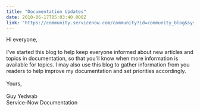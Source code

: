 ```yaml
---
title: "Documentation Updates"
date: 2010-06-17T05:03:40.000Z
link: "https://community.servicenow.com/community?id=community_blog&sys_id=14cdaea9dbd0dbc01dcaf3231f961977"
---
```

<p>Hi everyone,<br /><br />I've started this blog to help keep everyone informed about new articles and topics in documentation, so that you'll know when more information is available for topics. I may also use this blog to gather information from you readers to help improve my documentation and set priorities accordingly.<br /><br />Yours,<br /><br />Guy Yedwab<br />Service-Now Documentation</p>